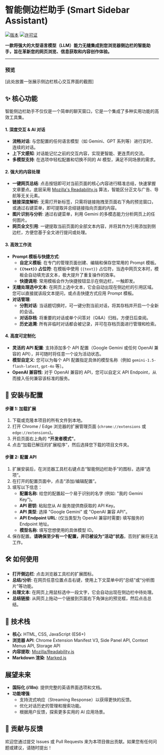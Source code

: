 # 智能侧边栏助手 (Smart Sidebar Assistant)

[![版本](https://img.shields.io/badge/version-1.1.0-blue.svg)](./manifest.json)
[![许可证](https://img.shields.io/badge/license-MIT-green.svg)](LICENSE)

**一款将强大的大型语言模型（LLM）能力无缝集成到您浏览器侧边栏的智能助手，旨在革新您的网页浏览、信息获取和内容创作体验。**

---

### 预览

[此处放置一张展示侧边栏核心交互界面的截图]

## ✨ 核心功能

智能侧边栏助手不仅仅是一个简单的聊天窗口，它是一个集成了多种实用功能的高效工具集。

#### 1. 深度交互 & AI 对话
- **流畅对话**: 与您配置的任何语言模型（如 Gemini、GPT 系列等）进行实时、连续的对话。
- **上下文感知**: 对话能记忆之前的交互内容，实现更智能、更连贯的交流。
- **多模型支持**: 在选项中轻松配置和切换不同的 AI 模型，满足不同场景的需求。

#### 2. 强大的内容处理
- **一键网页总结**: 点击按钮即可对当前页面的核心内容进行精准总结，快速掌握文章要点。底层采用 [Mozilla's Readability.js](https://github.com/mozilla/readability) 算法，智能区分正文与广告、导航等无关元素。
- **链接深度解析**: 无需打开新标签，只需将链接拖拽至页面右下角的预览窗口，或通过右键菜单，即可提取并总结链接指向页面的内容。
- **图片识别与分析**: 通过右键菜单，利用 Gemini 的多模态能力分析网页上的任何图片。
- **网页全文引用**: 一键提取当前页面的全部文本内容，并将其作为引用添加到侧边栏，方便您基于全文进行提问或处理。

#### 3. 高效工作流
- **Prompt 模板与快捷方式**:
    - **自定义模板**: 在专门的管理页面创建、编辑和保存您常用的 Prompt 模板。
    - **`{{text}}` 占位符**: 在模板中使用 `{{text}}` 占位符，当选中网页文本时，模板会自动填充该文本，极大提升了重复操作的效率。
    - **快捷调用**: 常用模板会作为快捷按钮显示在侧边栏，一触即发。
- **无缝处理选中文本**: 在网页上选中文本，它会自动出现在侧边栏的引用区域。您可以直接就该段文本提问，或点击快捷方式应用 Prompt 模板。
- **对话管理**:
    - **分割对话**: 当话题切换时，可一键分割当前对话，将其存档并开启一个全新的会话。
    - **对话存档**: 将重要的对话或单个问答对（Q&A）归档，方便日后查阅。
    - **历史追溯**: 所有非临时对话都会被记录，并可在存档页面进行管理和检索。

#### 4. 高度可定制化
- **灵活的 API 配置**: 支持添加多个 API 配置（Google Gemini 或任何 OpenAI 兼容的 API），并可随时将任意一个设为活动状态。
- **模型自定义**: 您可以为每个 API 配置指定具体的模型名称（例如 `gemini-1.5-flash-latest`, `gpt-4o` 等）。
- **OpenAI 兼容性**: 对于 OpenAI 兼容的 API，您可以自定义 API Endpoint，从而接入任何兼容该标准的服务。

## 🚀 安装与配置

#### 步骤 1: 加载扩展
1.  下载或克隆本项目的所有文件到本地。
2.  打开 Chrome / Edge 浏览器的扩展管理页面 (`chrome://extensions` 或 `edge://extensions`)。
3.  开启页面右上角的 **“开发者模式”**。
4.  点击“加载已解压的扩展程序”，然后选择您下载的项目文件夹。

#### 步骤 2: 配置 API
1.  扩展安装后，在浏览器工具栏右键点击“智能侧边栏助手”的图标，选择“选项”。
2.  在打开的配置页面中，点击“添加/编辑配置”。
3.  填写以下信息：
    - **配置名称**: 给您的配置起一个易于识别的名字 (例如: "我的 Gemini Key")。
    - **API 密钥**: 粘贴您从 AI 服务提供商获取的 API Key。
    - **API 类型**: 选择 "Google Gemini" 或 "OpenAI 兼容 API"。
    - **API Endpoint URL**: (仅当类型为 OpenAI 兼容时需要) 填写服务的 Endpoint 地址。
    - **模型名称**: 填写您想使用的具体模型 ID。
4.  保存配置。**请确保至少有一个配置，并已被设为“活动”状态**，否则扩展将无法工作。

## 🛠️ 如何使用
- **打开侧边栏**: 点击浏览器工具栏的扩展图标。
- **总结/分析**: 在网页任意位置点击右键，使用上下文菜单中的“总结”或“分析图片”等功能。
- **处理文本**: 在网页上用鼠标选中一段文字，它会自动出现在侧边栏中待处理。
- **总结链接**: 从网页上拖动一个链接到页面右下角弹出的预览框，然后点击总结。

## 🔧 技术栈
- **核心**: HTML, CSS, JavaScript (ES6+)
- **浏览器 API**: Chrome Extension Manifest V3, Side Panel API, Context Menus API, Storage API
- **内容提取**: [Mozilla/Readability.js](https://github.com/mozilla/readability)
- **Markdown 渲染**: [Marked.js](https://marked.js.org/)

## 展望未来
- **国际化 (i18n)**: 提供完整的英语界面选项和文档。
- **功能增强**:
    - 支持流式响应（Streaming Response）以获得更快的反馈。
    - 优化对话历史的管理和搜索功能。
    - 根据用户反馈，探索更多实用的 AI 应用场景。

## 🤝 贡献与反馈
欢迎您通过提交 Issues 或 Pull Requests 来为本项目做出贡献。如果您有任何问题或建议，请随时提出！